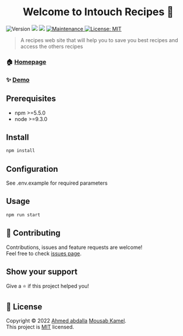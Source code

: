 <h1 align="center">Welcome to Intouch Recipes 👋</h1>
<p>
  <img alt="Version" src="https://img.shields.io/badge/version-1.0.0-blue.svg?cacheSeconds=2592000" />
  <img src="https://img.shields.io/badge/npm-%3E%3D5.5.0-blue.svg" />
  <img src="https://img.shields.io/badge/node-%3E%3D9.3.0-blue.svg" />
  <a href="https://github.com/kefranabg/readme-md-generator/graphs/commit-activity" target="_blank">
    <img alt="Maintenance" src="https://img.shields.io/badge/Maintained%3F-yes-green.svg" />
  </a>
  <a href="https://github.com/ahmed-sudani/recipes/blob/main/LICENSE" target="_blank">
    <img alt="License: MIT" src="https://img.shields.io/github/license/ahmed-sudani/Intouch Recipes" />
  </a>
</p>

> A recipes web site that will help you to save you best recipes and access the others recipes

### 🏠 [Homepage](https://github.com/ahmed-sudani/recipes)

### ✨ [Demo](https://recipes-fe86pmh5r-ahmed-sudani.vercel.app/home)

## Prerequisites

- npm >=5.5.0
- node >=9.3.0

## Install

```sh
npm install
```

## Configuration

See .env.example for required parameters

## Usage

```sh
npm run start
```

## 🤝 Contributing

Contributions, issues and feature requests are welcome!<br />Feel free to check [issues page](https://github.com/ahmed-sudani/recipes/issues).

## Show your support

Give a ⭐️ if this project helped you!

## 📝 License

Copyright © 2022 [Ahmed abdalla](https://github.com/ahmed-sudani) [Mousab Kamel](https://github.com/MusabKamel).<br />
This project is [MIT](https://github.com/ahmed-sudani/recipes/blob/main/LICENSE) licensed.

